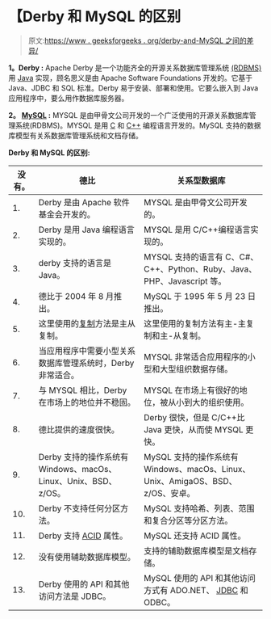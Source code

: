 # 【Derby 和 MySQL 的区别

> 原文:[https://www . geeksforgeeks . org/derby-and-MySQL 之间的差异/](https://www.geeksforgeeks.org/difference-between-derby-and-mysql/)

**1。Derby :**
Apache Derby 是一个功能齐全的开源关系数据库管理系统 [(RDBMS)](https://practice-stage.geeksforgeeks.org/problems/what-is-rdbms) 用 [Java](https://www.geeksforgeeks.org/java/) 实现，顾名思义是由 Apache Software Foundations 开发的。它基于 Java、JDBC 和 SQL 标准。Derby 易于安装、部署和使用。它要么嵌入到 Java 应用程序中，要么用作数据库服务器。

**2。 [MySQL](https://www.geeksforgeeks.org/sql-tutorial/#mysql) :**
MYSQL 是由甲骨文公司开发的一个广泛使用的开源关系数据库管理系统(RDBMS)。MYSQL 是用 [C](https://www.geeksforgeeks.org/c-programming-language/) 和 [C++](https://www.geeksforgeeks.org/c-plus-plus/) 编程语言开发的。MySQL 支持的数据库模型有关系数据库管理系统和文档存储。

**Derby 和 MySQL 的区别:**

<center>

| 没有。 | 德比 | 关系型数据库 |
| --- | --- | --- |
| 1. | Derby 是由 Apache 软件基金会开发的。 | MYSQL 是由甲骨文公司开发的。 |
| 2. | Derby 是用 Java 编程语言实现的。 | MYSQL 是用 C/C++编程语言实现的。 |
| 3. | derby 支持的语言是 Java。 | MYSQL 支持的语言有 C、C#、C++、Python、Ruby、Java、PHP、Javascript 等。 |
| 4. | 德比于 2004 年 8 月推出。 | MySQL 于 1995 年 5 月 23 日推出。 |
| 5. | 这里使用的[复制](https://www.geeksforgeeks.org/data-replication-in-dbms/)方法是主从复制。 | 这里使用的复制方法有主-主复制和主-从复制。 |
| 6. | 当应用程序中需要小型关系数据库管理系统时，Derby 非常适合。 | MYSQL 非常适合应用程序的小型和大型组织数据存储。 |
| 7. | 与 MYSQL 相比，Derby 在市场上的地位并不稳固。 | MYSQL 在市场上有很好的地位，被从小到大的组织使用。 |
| 8. | 德比提供的速度很快。 | Derby 很快，但是 C/C++比 Java 更快，从而使 MYSQL 更快。 |
| 9. | Derby 支持的操作系统有 Windows、macOs、Linux、Unix、BSD、z/OS。 | MySQL 支持的操作系统有 Windows、macOs、Linux、Unix、AmigaOS、BSD、z/OS、安卓。 |
| 10. | Derby 不支持任何分区方法。 | MySQL 支持哈希、列表、范围和复合分区等分区方法。 |
| 11. | Derby 支持 [ACID](https://www.geeksforgeeks.org/acid-properties-in-dbms/) 属性。 | MySQL 还支持 ACID 属性。 |
| 12. | 没有使用辅助数据库模型。 | 支持的辅助数据库模型是文档存储。 |
| 13. | Derby 使用的 API 和其他访问方法是 JDBC。 | MySQL 使用的 API 和其他访问方式有 ADO.NET、 [JDBC](https://www.geeksforgeeks.org/introduction-to-jdbc/) 和 ODBC。 |

</center>